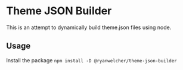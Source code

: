 # Theme JSON Builder

This is an attempt to dynamically build theme.json files using node.

## Usage

Install the package `npm install -D @ryanwelcher/theme-json-builder`
